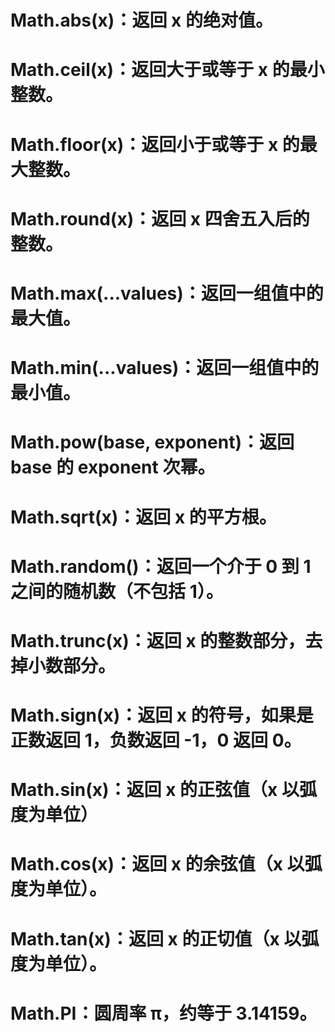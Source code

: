 # Math.abs(x)：返回 x 的绝对值。
# Math.ceil(x)：返回大于或等于 x 的最小整数。
# Math.floor(x)：返回小于或等于 x 的最大整数。
# Math.round(x)：返回 x 四舍五入后的整数。
# Math.max(...values)：返回一组值中的最大值。
# Math.min(...values)：返回一组值中的最小值。
# Math.pow(base, exponent)：返回 base 的 exponent 次幂。
# Math.sqrt(x)：返回 x 的平方根。
# Math.random()：返回一个介于 0 到 1 之间的随机数（不包括 1）。
# Math.trunc(x)：返回 x 的整数部分，去掉小数部分。
# Math.sign(x)：返回 x 的符号，如果是正数返回 1，负数返回 -1，0 返回 0。
# Math.sin(x)：返回 x 的正弦值（x 以弧度为单位）
# Math.cos(x)：返回 x 的余弦值（x 以弧度为单位）。
# Math.tan(x)：返回 x 的正切值（x 以弧度为单位）。
# Math.PI：圆周率 π，约等于 3.14159。